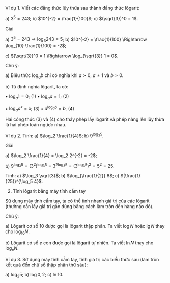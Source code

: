 Ví dụ 1. Viết các đẳng thức lũy thừa sau thành đẳng thức lôgarit:

a) $3^5 = 243$;                b) $10^{-2} = \frac{1}{100}$;                c) $(\sqrt{3})^0 = 1$.

Giải

a) $3^5 = 243 \Rightarrow \log_3 243 = 5$;                b) $10^{-2} = \frac{1}{100} \Rightarrow \log_{10} \frac{1}{100} = -2$;

c) $(\sqrt{3})^0 = 1 \Rightarrow \log_{\sqrt{3}} 1 = 0$.

Chú ý:

a) Biểu thức $\log_a b$ chỉ có nghĩa khi $a > 0$, $a \neq 1$ và $b > 0$.

b) Từ định nghĩa lôgarit, ta có:

• $\log_a 1 = 0$;    (1)                • $\log_a a = 1$;    (2)

• $\log_a a^x = x$;  (3)                • $a^{\log_a b} = b$.  (4)

Hai công thức (3) và (4) cho thấy phép lấy lôgarit và phép nâng lên lũy thừa là hai phép toán ngược nhau.

Ví dụ 2. Tính: a) $\log_2 \frac{1}{4}$;                b) $9^{\log_3 5}$.

Giải

a) $\log_2 \frac{1}{4} = \log_2 2^{-2} = -2$;

b) $9^{\log_3 5} = (3^2)^{\log_3 5} = 3^{2\log_3 5} = (3^{\log_3 5})^2 = 5^2 = 25$.

Tính: a) $\log_3 \sqrt{3}$;                b) $\log_{\frac{1}{2}} 8$;                c) $(\frac{1}{25})^{\log_5 4}$.

2. Tính lôgarit bằng máy tính cầm tay

Sử dụng máy tính cầm tay, ta có thể tính nhanh giá trị của các lôgarit (thường cần lấy giá trị gần đúng bằng cách làm tròn đến hàng nào đó).

Chú ý:

a) Lôgarit cơ số 10 được gọi là lôgarit thập phân. Ta viết $\log N$ hoặc $\lg N$ thay cho $\log_{10} N$.

b) Lôgarit cơ số $e$ còn được gọi là lôgarit tự nhiên. Ta viết $\ln N$ thay cho $\log_e N$.

Ví dụ 3. Sử dụng máy tính cầm tay, tính giá trị các biểu thức sau (làm tròn kết quả đến chữ số thập phân thứ sáu):

a) $\log_2 5$;                b) $\log 0,2$;                c) $\ln 10$.